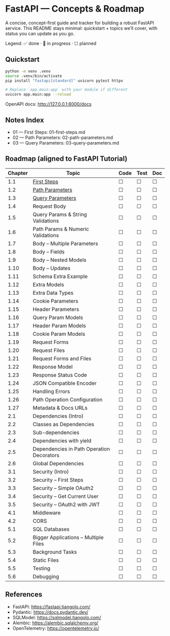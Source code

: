 # FastAPI — Concepts & Roadmap

A concise, concept-first guide and tracker for building a robust FastAPI service. This README stays minimal: quickstart + topics we’ll cover, with status you can update as you go.

Legend: ✅ done · 🚧 in progress · ☐ planned

## Quickstart

```bash
python -m venv .venv
source .venv/bin/activate
pip install "fastapi[standard]" uvicorn pytest httpx

# Replace `app.main:app` with your module if different
uvicorn app.main:app --reload
```

OpenAPI docs: http://127.0.0.1:8000/docs

## Notes Index

- 01 — First Steps: 01-first-steps.md
- 02 — Path Parameters: 02-path-parameters.md
- 03 — Query Parameters: 03-query-parameters.md

## Roadmap (aligned to FastAPI Tutorial)

| Chapter | Topic | Code | Test | Doc |
|---|---|---|---|---|
| 1.1 | [First Steps](01-first-steps.md) | ☐ | ☐ | ☐ |
| 1.2 | [Path Parameters](02-path-parameters.md) | ☐ | ☐ | ☐ |
| 1.3 | [Query Parameters](03-query-parameters.md) | ☐ | ☐ | ☐ |
| 1.4 | Request Body | ☐ | ☐ | ☐ |
| 1.5 | Query Params & String Validations | ☐ | ☐ | ☐ |
| 1.6 | Path Params & Numeric Validations | ☐ | ☐ | ☐ |
| 1.7 | Body – Multiple Parameters | ☐ | ☐ | ☐ |
| 1.8 | Body – Fields | ☐ | ☐ | ☐ |
| 1.9 | Body – Nested Models | ☐ | ☐ | ☐ |
| 1.10 | Body – Updates | ☐ | ☐ | ☐ |
| 1.11 | Schema Extra Example | ☐ | ☐ | ☐ |
| 1.12 | Extra Models | ☐ | ☐ | ☐ |
| 1.13 | Extra Data Types | ☐ | ☐ | ☐ |
| 1.14 | Cookie Parameters | ☐ | ☐ | ☐ |
| 1.15 | Header Parameters | ☐ | ☐ | ☐ |
| 1.16 | Query Param Models | ☐ | ☐ | ☐ |
| 1.17 | Header Param Models | ☐ | ☐ | ☐ |
| 1.18 | Cookie Param Models | ☐ | ☐ | ☐ |
| 1.19 | Request Forms | ☐ | ☐ | ☐ |
| 1.20 | Request Files | ☐ | ☐ | ☐ |
| 1.21 | Request Forms and Files | ☐ | ☐ | ☐ |
| 1.22 | Response Model | ☐ | ☐ | ☐ |
| 1.23 | Response Status Code | ☐ | ☐ | ☐ |
| 1.24 | JSON Compatible Encoder | ☐ | ☐ | ☐ |
| 1.25 | Handling Errors | ☐ | ☐ | ☐ |
| 1.26 | Path Operation Configuration | ☐ | ☐ | ☐ |
| 1.27 | Metadata & Docs URLs | ☐ | ☐ | ☐ |
| 2.1 | Dependencies (Intro) | ☐ | ☐ | ☐ |
| 2.2 | Classes as Dependencies | ☐ | ☐ | ☐ |
| 2.3 | Sub-dependencies | ☐ | ☐ | ☐ |
| 2.4 | Dependencies with yield | ☐ | ☐ | ☐ |
| 2.5 | Dependencies in Path Operation Decorators | ☐ | ☐ | ☐ |
| 2.6 | Global Dependencies | ☐ | ☐ | ☐ |
| 3.1 | Security (Intro) | ☐ | ☐ | ☐ |
| 3.2 | Security – First Steps | ☐ | ☐ | ☐ |
| 3.3 | Security – Simple OAuth2 | ☐ | ☐ | ☐ |
| 3.4 | Security – Get Current User | ☐ | ☐ | ☐ |
| 3.5 | Security – OAuth2 with JWT | ☐ | ☐ | ☐ |
| 4.1 | Middleware | ☐ | ☐ | ☐ |
| 4.2 | CORS | ☐ | ☐ | ☐ |
| 5.1 | SQL Databases | ☐ | ☐ | ☐ |
| 5.2 | Bigger Applications – Multiple Files | ☐ | ☐ | ☐ |
| 5.3 | Background Tasks | ☐ | ☐ | ☐ |
| 5.4 | Static Files | ☐ | ☐ | ☐ |
| 5.5 | Testing | ☐ | ☐ | ☐ |
| 5.6 | Debugging | ☐ | ☐ | ☐ |

## References

- FastAPI: https://fastapi.tiangolo.com/
- Pydantic: https://docs.pydantic.dev/
- SQLModel: https://sqlmodel.tiangolo.com/
- Alembic: https://alembic.sqlalchemy.org/
- OpenTelemetry: https://opentelemetry.io/
